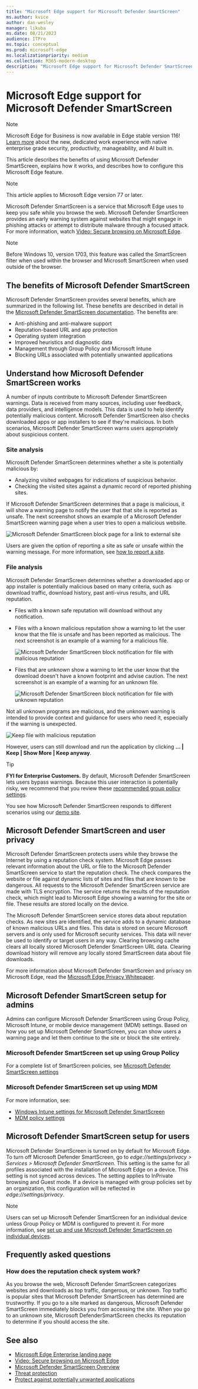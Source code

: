 ```yaml
---
title: "Microsoft Edge support for Microsoft Defender SmartScreen"
ms.author: kvice
author: dan-wesley
manager: likuba
ms.date: 08/21/2023
audience: ITPro
ms.topic: conceptual
ms.prod: microsoft-edge
ms.localizationpriority: medium
ms.collection: M365-modern-desktop
description: "Microsoft Edge support for Microsoft Defender SmartScreen"
---
```


# Microsoft Edge support for Microsoft Defender SmartScreen

> [!NOTE]
> Microsoft Edge for Business is now available in Edge stable version 116! [Learn more](https://techcommunity.microsoft.com/t5/microsoft-edge-insider/microsoft-edge-for-business-faq/ba-p/3891837) about the new, dedicated work experience with native enterprise grade security, productivity, manageability, and AI built in.

This article describes the benefits of using Microsoft Defender SmartScreen, explains how it works, and describes how to configure this Microsoft Edge feature.

> [!NOTE]
> This article applies to Microsoft Edge version 77 or later.

Microsoft Defender SmartScreen is a service that Microsoft Edge uses to keep you safe while you browse the web. Microsoft Defender SmartScreen provides an early warning system against websites that might engage in phishing attacks or attempt to distribute malware through a focused attack. For more information, watch [Video: Secure browsing on Microsoft Edge](microsoft-edge-video-security-smartscreen.md).

> [!NOTE]
> Before Windows 10, version 1703, this feature was called the SmartScreen filter when used within the browser and Microsoft SmartScreen when used outside of the browser.

## The benefits of Microsoft Defender SmartScreen

Microsoft Defender SmartScreen provides several benefits, which are summarized in the following list. These benefits are described in detail in the [Microsoft Defender SmartScreen documentation](/windows/security/threat-protection/windows-defender-smartscreen/windows-defender-smartscreen-overview#benefits-of-windows-defender-smartscreen). The benefits are:

- Anti-phishing and anti-malware support
- Reputation-based URL and app protection
- Operating system integration
- Improved heuristics and diagnostic data
- Management through Group Policy and Microsoft Intune
- Blocking URLs associated with potentially unwanted applications

## Understand how Microsoft Defender SmartScreen works

A number of inputs contribute to Microsoft Defender SmartScreen warnings. Data is received from many sources, including user feedback, data providers, and intelligence models. This data is used to help identify potentially malicious content. Microsoft Defender SmartScreen also checks downloaded apps or app installers to see if they're malicious. In both scenarios, Microsoft Defender SmartScreen warns users appropriately about suspicious content.

### Site analysis

Microsoft Defender SmartScreen determines whether a site is potentially malicious by:

- Analyzing visited webpages for indications of suspicious behavior.
- Checking the visited sites against a dynamic record of reported phishing sites.

If Microsoft Defender SmartScreen determines that a page is malicious, it will show a warning page to notify the user that that site is reported as unsafe. The next screenshot shows an example of a Microsoft Defender SmartScreen warning page when a user tries to open a malicious website.

![Microsoft Defender SmartScreen block page for a link to external site](media/microsoft-edge-security-smartscreen/microsoft-edge-smartscreen-warning.png)

Users are given the option of reporting a site as safe or unsafe within the warning message. For more information, see [how to report a site](/windows/security/threat-protection/windows-defender-smartscreen/windows-defender-smartscreen-set-individual-device#how-users-can-report-websites-as-safe-or-unsafe).

### File analysis

Microsoft Defender SmartScreen determines whether a downloaded app or app installer is potentially malicious based on many criteria, such as download traffic, download history, past anti-virus results, and URL reputation.

- Files with a known safe reputation will download without any notification.  
- Files with a known malicious reputation show a warning to let the user know that the file is unsafe and has been reported as malicious. The next screenshot is an example of a warning for a malicious file.

  ![Microsoft Defender SmartScreen block notification for file with malicious reputation](media/microsoft-edge-security-smartscreen/ms-edge-smartscreen-known-malicious.png)

- Files that are unknown show a warning to let the user know that the download doesn't have a known footprint and advise caution. The next screenshot is an example of a warning for an unknown file.

  ![Microsoft Defender SmartScreen block notification for file with unknown reputation](media/microsoft-edge-security-smartscreen/ms-edge-smartscreen-unknown-malicious.png)

Not all unknown programs are malicious, and the unknown warning is intended to provide context and guidance for users who need it, especially if the warning is unexpected.

  ![Keep file with malicious reputation](media/microsoft-edge-security-smartscreen/ms-edge-smartscreen-unknown-malicious-keep.png)

However, users can still download and run the application by clicking **... | Keep | Show More | Keep anyway**.

> [!TIP]
> **FYI for Enterprise Customers.** By default, Microsoft Defender SmartScreen lets users bypass warnings. Because this user interaction is potentially risky, we recommend that you review these [recommended group policy settings](/windows/security/threat-protection/windows-defender-smartscreen/windows-defender-smartscreen-available-settings#recommended-group-policy-and-mdm-settings-for-your-organization).

You see how Microsoft Defender SmartScreen responds to different scenarios using our [demo site](https://demo.smartscreen.msft.net/).

## Microsoft Defender SmartScreen and user privacy

Microsoft Defender SmartScreen protects users while they browse the Internet by using a reputation check system. Microsoft Edge passes relevant information about the URL or file to the Microsoft Defender SmartScreen service to start the reputation check. The check compares the website or file against dynamic lists of sites and files that are known to be dangerous. All requests to the Microsoft Defender SmartScreen service are made with TLS encryption. The service returns the results of the reputation check, which might lead to Microsoft Edge showing a warning for the site or file. These results are stored locally on the device.

The Microsoft Defender SmartScreen service stores data about reputation checks. As new sites are identified, the service adds to a dynamic database of known malicious URLs and files. This data is stored on secure Microsoft servers and is only used for Microsoft security services. This data will never be used to identify or target users in any way. Clearing browsing cache clears all locally stored Microsoft Defender SmartScreen URL data. Clearing download history will remove any locally stored SmartScreen data about file downloads.

For more information about Microsoft Defender SmartScreen and privacy on Microsoft Edge, read the [Microsoft Edge Privacy Whitepaper](/microsoft-edge/privacy-whitepaper#smartscreen).

## Microsoft Defender SmartScreen setup for admins

Admins can configure Microsoft Defender SmartScreen using Group Policy, Microsoft Intune, or mobile device management (MDM) settings. Based on how you set up Microsoft Defender SmartScreen, you can show users a warning page and let them continue to the site or block the site entirely.

### Microsoft Defender SmartScreen set up using Group Policy

For a complete list of SmartScreen policies, see
[Microsoft Defender SmartScreen settings](./microsoft-edge-policies.md#smartscreen-settings)

### Microsoft Defender SmartScreen set up using MDM

For more information, see:

- [Windows Intune settings for Microsoft Defender SmartScreen](/mem/intune/protect/endpoint-protection-windows-10#windows-defender-smartscreen-settings)
- [MDM policy settings](/mem/intune/protect/endpoint-protection-windows-10#windows-defender-smartscreen-settings)

## Microsoft Defender SmartScreen setup for users

Microsoft Defender SmartScreen is turned on by default for Microsoft Edge. To turn off Microsoft Defender SmartScreen, go to *edge://settings/privacy > Services > Microsoft Defender SmartScreen*. This setting is the same for all profiles associated with the installation of Microsoft Edge on a device. This setting is not synced across devices. The setting applies to InPrivate browsing and Guest mode. If a device is managed with group policies set by an organization, this configuration will be reflected in *edge://settings/privacy*.

> [!NOTE]
> Users can set up Microsoft Defender SmartScreen for an individual device unless Group Policy or MDM is configured to prevent it. For more information, see [set up and use Microsoft Defender SmartScreen on individual devices](/windows/security/threat-protection/windows-defender-smartscreen/windows-defender-smartscreen-set-individual-device).

## Frequently asked questions

### How does the reputation check system work?

As you browse the web, Microsoft Defender SmartScreen categorizes websites and downloads as top traffic, dangerous, or unknown. Top traffic is popular sites that Microsoft Defender SmartScreen has determined are trustworthy. If you go to a site marked as dangerous, Microsoft Defender SmartScreen immediately blocks you from accessing the site. When you go to an unknown site, Microsoft DefenderSmartScreen checks its reputation to determine if you should access the site.

## See also

- [Microsoft Edge Enterprise landing page](https://aka.ms/EdgeEnterprise)
- [Video: Secure browsing on Microsoft Edge](microsoft-edge-video-security-smartscreen.md)
- [Microsoft Defender SmartScreen Overview](/windows/security/threat-protection/windows-defender-smartscreen/windows-defender-smartscreen-overview)
- [Threat protection](/windows/security/threat-protection/index)
- [Protect against potentially unwanted applications](./microsoft-edge-potentially-unwanted-apps.md)